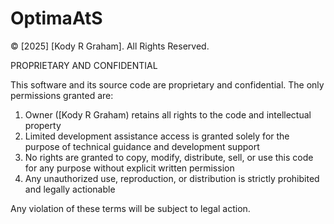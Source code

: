 
# OptimaAtS

© [2025] [Kody R Graham]. All Rights Reserved.

PROPRIETARY AND CONFIDENTIAL

This software and its source code are proprietary and confidential. The only permissions granted are:

1. Owner ([Kody R Graham) retains all rights to the code and intellectual property
2. Limited development assistance access is granted solely for the purpose of technical guidance and development support
3. No rights are granted to copy, modify, distribute, sell, or use this code for any purpose without explicit written permission
4. Any unauthorized use, reproduction, or distribution is strictly prohibited and legally actionable

Any violation of these terms will be subject to legal action.
